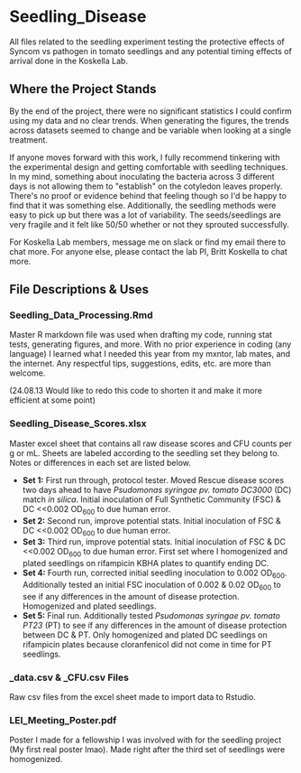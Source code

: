 # Seedling_Disease
All files related to the seedling experiment testing the protective effects of Syncom vs pathogen in tomato seedlings and any potential timing effects of arrival done in the Koskella Lab.

## Where the Project Stands

By the end of the project, there were no significant statistics I could confirm using my data and no clear trends. When generating the figures, the trends across datasets seemed to change and be variable when looking at a single treatment. 

If anyone moves forward with this work, I fully recommend tinkering with the experimental design and getting comfortable with seedling techniques. In my mind, something about inoculating the bacteria across 3 different days is not allowing them to "establish" on the cotyledon leaves properly. There's no proof or evidence behind that feeling though so I'd be happy to find that it was something else. Additionally, the seedling methods were easy to pick up but there was a lot of variability. The seeds/seedlings are very fragile and it felt like 50/50 whether or not they sprouted successfully.

For Koskella Lab members, message me on slack or find my email  there to chat more. For anyone else, please contact the lab PI, Britt Koskella to chat more. 

## File Descriptions & Uses

### Seedling_Data_Processing.Rmd

Master R markdown file was used when drafting my code, running stat tests, generating figures, and more. With no prior experience in coding (any language) I learned what I needed this year from my mxntor, lab mates, and the internet. Any respectful tips, suggestions, edits, etc. are more than welcome. 

(24.08.13 Would like to redo this code to shorten it and make it more efficient at some point)

### Seedling_Disease_Scores.xlsx

Master excel sheet that contains all raw disease scores and CFU counts per g or mL. Sheets are labeled according to the seedling set they belong to. Notes or differences in each set are listed below.

- **Set 1:** First run through, protocol tester. Moved Rescue disease scores two days ahead to have _Psudomonas syringae pv. tomato DC3000_ (DC) match _in silica_. Initial inoculation of Full Synthetic Community (FSC) & DC <<0.002 OD<sub>600</sub> to due human error.
- **Set 2:** Second run, improve potential stats. Initial inoculation of FSC & DC <<0.002 OD<sub>600</sub> to due human error.
- **Set 3:** Third run, improve potential stats. Initial inoculation of FSC & DC <<0.002 OD<sub>600</sub> to due human error. First set where I homogenized and plated seedlings on rifampicin KBHA plates to quantify ending DC.
- **Set 4:** Fourth run, corrected initial seedling inoculation to 0.002 OD<sub>600</sub>. Additionally tested an initial FSC inoculation of 0.002 & 0.02 OD<sub>600</sub> to see if any differences in the amount of disease protection. Homogenized and plated seedlings.
- **Set 5:** Final run. Additionally tested _Psudomonas syringae pv. tomato PT23_ (PT) to see if any differences in the amount of disease protection between DC & PT. Only homogenized and plated DC seedlings on rifampicin plates because cloranfenicol did not come in time for PT seedlings.

### _data.csv & _CFU.csv Files

Raw csv files from the excel sheet made to import data to Rstudio. 

### LEI_Meeting_Poster.pdf

Poster I made for a fellowship I was involved with for the seedling project (My first real poster lmao). Made right after the third set of seedlings were homogenized.
